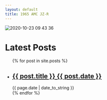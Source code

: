 ```yaml
---
layout: default
title: 1965 AMC JZ-R
---
```


![2020-10-23 09 43 36](https://user-images.githubusercontent.com/1479022/177861378-5978681b-59dd-412d-a1eb-7e582e3ef1d4.jpg)

<h1>Latest Posts</h1>

<ul>
  {% for post in site.posts %}
    <li>
      <h2><a href="{{ post.url }}">{{ post.title }} {{ post.date }}</a></h2>
      {{ page.date | date_to_string }}
    </li>
  {% endfor %}
</ul>


